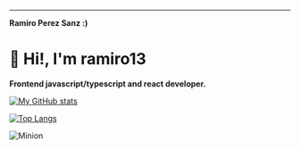 ---
__Ramiro Perez Sanz :)__

# 👋 Hi!, I'm ramiro13
**Frontend javascript/typescript and react developer.** <br>


[![My GitHub stats](https://github-readme-stats.vercel.app/api?username=ramiro13&show_icons=true&theme=dracula)](https://github.com/ramiro13/github-readme-stats)

[![Top Langs](https://github-readme-stats.vercel.app/api/top-langs/?username=ramiro13&layout=compact&theme=dracula)](https://github.com/ramiro13/github-readme-stats)


![Minion](https://cdn.pixabay.com/photo/2019/05/03/11/40/smart-4175713_960_720.png)
